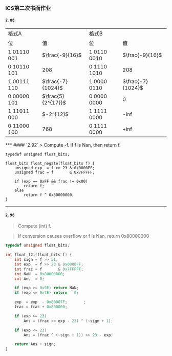 ### ICS第二次书面作业
#### `2.88`
<table>
	<tr>
		<td colspan="2"> 格式A </td>
		<td colspan="2"> 格式B </td>
	</tr>
	<tr>
		<td > 位 </td>
		<td > 值 </td>
		<td > 位 </td>
		<td > 值 </td>
	</tr>
	<tr>
		<td > 1 01110 001 </td>
		<td > $\frac{-9}{16}$ </td>
		<td > 1 0110 0010 </td>
		<td > $\frac{-9}{16}$ </td>
	</tr>
	<tr>
		<td > 0 10110 101 </td>
		<td > 208 </td>
		<td > 0 1110 1010 </td>
		<td > 208 </td>
	</tr>
	<tr>
		<td > 1 00111 110 </td>
		<td > $\frac{-7}{1024}$ </td>
		<td > 1 0000 0110 </td>
		<td > $\frac{-7}{1024}$ </td>
	</tr>
	<tr>
		<td > 0 00000 101 </td>
		<td > $\frac{5}{2^{17}}$ </td>
		<td > 0 0000 0000 </td>
		<td > 0 </td>
	</tr>
	<tr>
		<td > 1 11011 000 </td>
		<td > $-2^{12}$ </td>
		<td > 1 1111 0000 </td>
		<td > -inf </td>
	</tr>
	<tr>
		<td > 0 11000 100 </td>
		<td > 768 </td>
		<td > 0 1111 0000 </td>
		<td > +inf </td>
	</tr>
</table>
***
#### `2.92`
> Compute -f. If f is Nan, then return f.

```
typedef unsigned float_bits;

float_bits float_negate(float_bits f) {
	unsigned exp  = f >> 23 & 0x0000FF;
	unsigned frac = f       & 0x7FFFFF;

	if (exp == 0xFF && frac != 0x00)
		return f;
	else
		return f ^ 0x80000000;
}
```
***
#### `2.96`
> Compute (int) f.

> If conversion causes overflow or f is Nan, return 0x80000000

```C++
typedef unsigned float_bits;

int float_f2i(float_bits f) {
	int sign = f >> 31;
	int exp  = f >> 23 & 0x0000FF;
	int frac = f       & 0x7FFFFF;
	int NaN  = 0x80000000;
	int Ans  = 0;

	if (exp >= 0x9E) return NaN;
	if (exp <= 0x7E) return   0;

	exp  = exp  - 0x00007F;       ;
	frac = frac + 0x800000;

	if (exp >= 23)
		Ans = (frac << exp - 23) ^ (~sign + 1);

	if (exp <= 23)
		Ans = (frac ^ (~sign + 1)) >> 23 - exp;

	return Ans + sign;
}
```